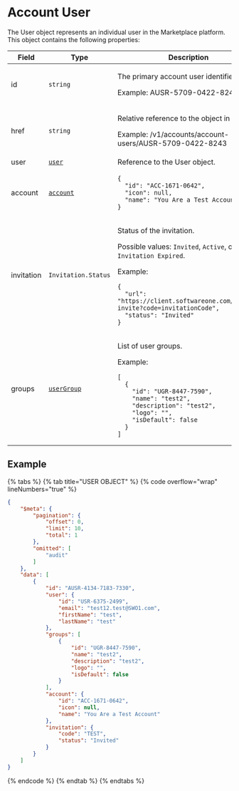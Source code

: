 # Account User

The User object represents an individual user in the Marketplace platform. This object contains the following properties:

<table data-full-width="false"><thead><tr><th width="139">Field</th><th width="170">Type</th><th>Description</th></tr></thead><tbody><tr><td>id</td><td><code>string</code></td><td><p>The primary account user identifier.</p><p>Example: AUSR-5709-0422-8243</p></td></tr><tr><td>href</td><td><code>string</code></td><td><p>Relative reference to the object in the API.</p><p>Example: /v1/accounts/account-users/AUSR-5709-0422-8243</p></td></tr><tr><td>user</td><td><a href="../../users/#user-object"><code>user</code></a></td><td>Reference to the User object.</td></tr><tr><td>account</td><td><a href="../#account-object"><code>account</code></a></td><td><pre class="language-json" data-overflow="wrap"><code class="lang-json">{
  "id": "ACC-1671-0642",
  "icon": null,
  "name": "You Are a Test Account"
}
</code></pre></td></tr><tr><td>invitation</td><td><code>Invitation.Status</code></td><td><p>Status of the invitation. </p><p>Possible values: <code>Invited</code>, <code>Active</code>, or <code>Invitation Expired</code>.</p><p>Example:</p><pre class="language-json" data-overflow="wrap"><code class="lang-json">{
  "url": "https://client.softwareone.com/accept-invite?code=invitationCode",
  "status": "Invited"
}
</code></pre></td></tr><tr><td>groups</td><td><a href="../../user-groups/#group-object"><code>userGroup</code></a></td><td><p>List of user groups.</p><p>Example:</p><pre class="language-json" data-overflow="wrap"><code class="lang-json">[
  {
    "id": "UGR-8447-7590",
    "name": "test2",
    "description": "test2",
    "logo": "",
    "isDefault": false
  }
]
</code></pre></td></tr></tbody></table>

## Example

{% tabs %}
{% tab title="USER OBJECT" %}
{% code overflow="wrap" lineNumbers="true" %}
```json
{
    "$meta": {
        "pagination": {
            "offset": 0,
            "limit": 10,
            "total": 1
        },
        "omitted": [
            "audit"
        ]
    },
    "data": [
        {
            "id": "AUSR-4134-7183-7330",
            "user": {
                "id": "USR-6375-2499",
                "email": "test12.test@SWO1.com",
                "firstName": "test",
                "lastName": "test"
            },
            "groups": [
                {
                    "id": "UGR-8447-7590",
                    "name": "test2",
                    "description": "test2",
                    "logo": "",
                    "isDefault": false
                }
            ],
            "account": {
                "id": "ACC-1671-0642",
                "icon": null,
                "name": "You Are a Test Account"
            },
            "invitation": {
                "code": "TEST",
                "status": "Invited"
            }
        }
    ]
}
```
{% endcode %}
{% endtab %}
{% endtabs %}

